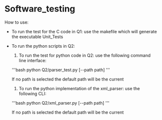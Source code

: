 # Software_testing

How to use:
* To run the test for the C code in Q1:
 use the makefile which will generate the executable Unit_Tests

* To run the python scripts in Q2:

  1. To run the test for python code in Q2:
  use the following command line interface:

  '''bash
  python Q2/parser_test.py [--path path]
  '''

  If no path is selected the default path will be the current

  1. To run the python implementation of the xml_parser:
  use the following CLI:

  '''bash
  python Q2/xml_parser.py [--path path]
  '''

  If no path is selected the default path will be the current
